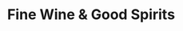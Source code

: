 ---
title: "Fine Wine & Good Spirits"
url: /bethlehem/fine-wine-und-good-spirits-stefko-boulevard/
shop: Spirituosen
---